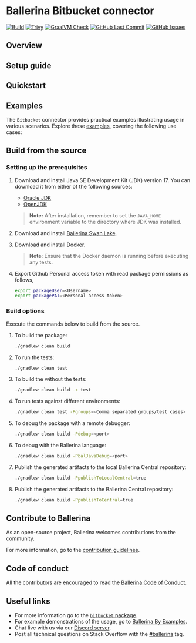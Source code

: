 # Ballerina Bitbucket connector

[![Build](https://github.com/ballerina-platform/module-ballerinax-bitbucket/actions/workflows/ci.yml/badge.svg)](https://github.com/ballerina-platform/module-ballerinax-bitbucket/actions/workflows/ci.yml)
[![Trivy](https://github.com/ballerina-platform/module-ballerinax-bitbucket/actions/workflows/trivy-scan.yml/badge.svg)](https://github.com/ballerina-platform/module-ballerinax-bitbucket/actions/workflows/trivy-scan.yml)
[![GraalVM Check](https://github.com/ballerina-platform/module-ballerinax-bitbucket/actions/workflows/build-with-bal-test-graalvm.yml/badge.svg)](https://github.com/ballerina-platform/module-ballerinax-bitbucket/actions/workflows/build-with-bal-test-graalvm.yml)
[![GitHub Last Commit](https://img.shields.io/github/last-commit/ballerina-platform/module-ballerinax-bitbucket.svg)](https://github.com/ballerina-platform/module-ballerinax-bitbucket/commits/master)
[![GitHub Issues](https://img.shields.io/github/issues/ballerina-platform/ballerina-library/module/bitbucket.svg?label=Open%20Issues)](https://github.com/ballerina-platform/ballerina-library/labels/module%bitbucket)

## Overview

[//]: # (TODO: Add overview mentioning the purpose of the module, supported REST API versions, and other high-level details.)

## Setup guide

[//]: # (TODO: Add detailed steps to obtain credentials and configure the module.)

## Quickstart

[//]: # (TODO: Add a quickstart guide to demonstrate a basic functionality of the module, including sample code snippets.)

## Examples

The `Bitbucket` connector provides practical examples illustrating usage in various scenarios. Explore these [examples](https://github.com/module-ballerinax-bitbucket/tree/main/examples/), covering the following use cases:

[//]: # (TODO: Add examples)

## Build from the source

### Setting up the prerequisites

1. Download and install Java SE Development Kit (JDK) version 17. You can download it from either of the following sources:

    * [Oracle JDK](https://www.oracle.com/java/technologies/downloads/)
    * [OpenJDK](https://adoptium.net/)

   > **Note:** After installation, remember to set the `JAVA_HOME` environment variable to the directory where JDK was installed.

2. Download and install [Ballerina Swan Lake](https://ballerina.io/).

3. Download and install [Docker](https://www.docker.com/get-started).

   > **Note**: Ensure that the Docker daemon is running before executing any tests.

4. Export Github Personal access token with read package permissions as follows,

    ```bash
    export packageUser=<Username>
    export packagePAT=<Personal access token>
    ```

### Build options

Execute the commands below to build from the source.

1. To build the package:

   ```bash
   ./gradlew clean build
   ```

2. To run the tests:

   ```bash
   ./gradlew clean test
   ```

3. To build the without the tests:

   ```bash
   ./gradlew clean build -x test
   ```

4. To run tests against different environments:

   ```bash
   ./gradlew clean test -Pgroups=<Comma separated groups/test cases>
   ```

5. To debug the package with a remote debugger:

   ```bash
   ./gradlew clean build -Pdebug=<port>
   ```

6. To debug with the Ballerina language:

   ```bash
   ./gradlew clean build -PbalJavaDebug=<port>
   ```

7. Publish the generated artifacts to the local Ballerina Central repository:

    ```bash
    ./gradlew clean build -PpublishToLocalCentral=true
    ```

8. Publish the generated artifacts to the Ballerina Central repository:

   ```bash
   ./gradlew clean build -PpublishToCentral=true
   ```

## Contribute to Ballerina

As an open-source project, Ballerina welcomes contributions from the community.

For more information, go to the [contribution guidelines](https://github.com/ballerina-platform/ballerina-lang/blob/master/CONTRIBUTING.md).

## Code of conduct

All the contributors are encouraged to read the [Ballerina Code of Conduct](https://ballerina.io/code-of-conduct).

## Useful links

* For more information go to the [`bitbucket` package](https://central.ballerina.io/ballerinax/bitbucket/latest).
* For example demonstrations of the usage, go to [Ballerina By Examples](https://ballerina.io/learn/by-example/).
* Chat live with us via our [Discord server](https://discord.gg/ballerinalang).
* Post all technical questions on Stack Overflow with the [#ballerina](https://stackoverflow.com/questions/tagged/ballerina) tag.
